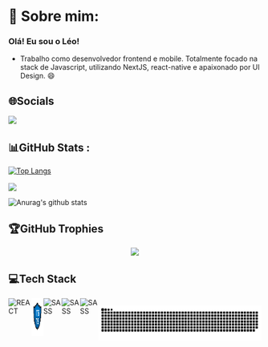 # 💫 Sobre mim:

### Olá! Eu sou o Léo!
- Trabalho como desenvolvedor frontend e mobile. Totalmente focado na stack de Javascript, utilizando NextJS, react-native e apaixonado por UI Design. 😄

## 🌐Socials
 <a href="https://www.linkedin.com/in/l%C3%A9o-gonzaga-00b618150/"  target="_blank" >
  <img src="https://img.shields.io/badge/LinkedIn-0077B5?style=for-the-badge&logo=linkedin&logoColor=white"/>
</a>
 </br>

## 📊GitHub Stats :

[![Top Langs](https://github-readme-stats.vercel.app/api/top-langs/?username=leogonzaga&layout=compact&theme=radical)](https://github.com/anuraghazra/github-readme-stats)

 <img align="center" src="https://github-readme-streak-stats.herokuapp.com/?user=LeoGonzaga&theme=dark" />
 
 ![Anurag's github stats](https://github-profile-summary-cards.vercel.app/api/cards/profile-details?username=LeoGonzaga&theme=dracula)

## 🏆GitHub Trophies
<p align="center">
  <img src="https://github-profile-trophy.vercel.app/?username=LeoGonzaga&theme=radical&no-frame=true&margin-w=4"/>
</p>

## 💻Tech Stack
<div style="display:flex">
<a> 
   <img align="center" src="https://github.com/gustavofbc/pixel_of_shields/blob/main/base/javascript.png" alt="REACT" height="75" width="75" />
</a>
 <a> 
   <img align="center" src="https://github.com/gustavofbc/pixel_of_shields/blob/main/base/typescript.png" alt="REACT" height="75" width="75" />
 </a>
 <a> 
    <img align="center" src="https://github.com/gustavofbc/pixel_of_shields/blob/main/base/node.png" alt="SASS" height="75" width="75" />
  </a>
  <a> 
  <img align="center" src="https://github.com/gustavofbc/pixel_of_shields/blob/main/base/react.png" alt="SASS" height="75" width="75" />
   </a>
  <a> 
   <img align="center" src="https://github.com/gustavofbc/pixel_of_shields/blob/main/base/figma.png" alt="SASS" height="75" width="75" />
  </a>
 
   ![Snake animation](https://github.com/LeoGonzaga/LeoGonzaga/blob/master/github-user-contribution.svg)
</div>

<!--
**LeoGonzaga/LeoGonzaga** is a ✨ _special_ ✨ repository because its `README.md` (this file) appears on your GitHub profile.-->
